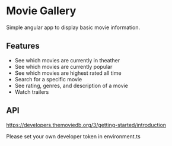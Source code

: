 # Movie Gallery

Simple angular app to display basic movie information.

## Features
- See which movies are currently in theather
- See which movies are currently popular
- See which movies are highest rated all time
- Search for a specific movie
- See rating, genres, and description of a movie
- Watch trailers

## API

https://developers.themoviedb.org/3/getting-started/introduction

Please set your own developer token in environment.ts